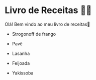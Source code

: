 #  Livro de Receitas :man_cook:

Olá! Bem vindo ao meu livro de receitas:wave:

- Strogonoff de frango

- Pavê

- Lasanha

- Feijoada

- Yakissoba


  
  
  

